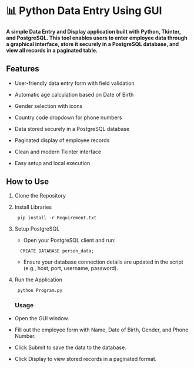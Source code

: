 # 📊 Python Data Entry Using GUI
#### A simple Data Entry and Display application built with Python, Tkinter, and PostgreSQL. This tool enables users to enter employee data through a graphical interface, store it securely in a PostgreSQL database, and view all records in a paginated table.


 ## Features
 
- User-friendly data entry form with field validation

- Automatic age calculation based on Date of Birth

- Gender selection with icons

- Country code dropdown for phone numbers

- Data stored securely in a PostgreSQL database

- Paginated display of employee records

- Clean and modern Tkinter interface

- Easy setup and local execution

## How to Use
1) Clone the Repository
1)  Install Libraries
    ````
     pip install -r Requirement.txt
    ````
1)  Setup PostgreSQL
     - Open your PostgreSQL client and run:


    ````     
      CREATE DATABASE person_data;
    ````
     
     - Ensure your database connection details are updated in the script (e.g., host, port, username, password).
1) Run the Application
   
    ````
     python Program.py
     ````
     
   ### Usage
-  Open the GUI window.

-  Fill out the employee form with Name, Date of Birth, Gender, and Phone Number.

-  Click Submit to save the data to the database.

-  Click Display to view stored records in a paginated format.

